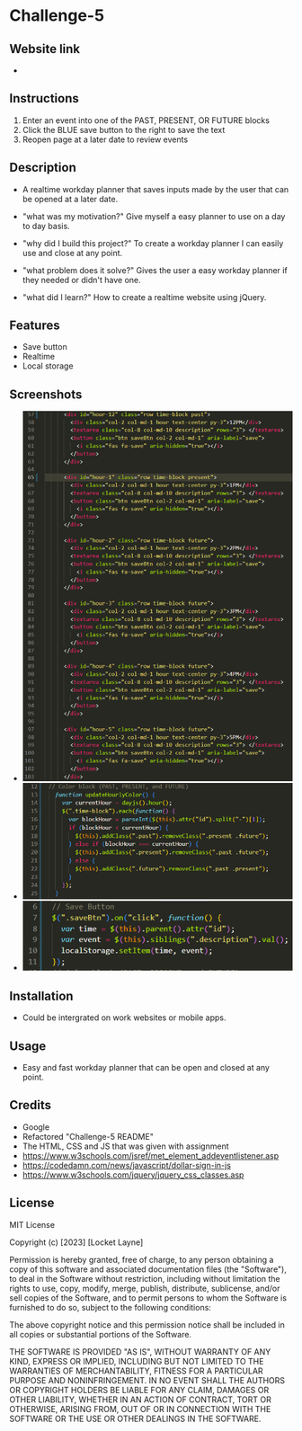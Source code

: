# Challenge-5

## Website link

- 

## Instructions
1. Enter an event into one of the PAST, PRESENT, OR FUTURE blocks
2. Click the BLUE save button to the right to save the text
3. Reopen page at a later date to review events

## Description
- A realtime workday planner that saves inputs made by the user that can be opened at a later date.


- "what was my motivation?" Give myself a easy planner to use on a day to day basis.
- "why did I build this project?" To create a workday planner I can easily use and close at any point.
- "what problem does it solve?" Gives the user a easy workday planner if they needed or didn't have one.
- "what did I learn?" How to create a realtime website using jQuery.

## Features

- Save button
- Realtime
- Local storage

## Screenshots

- ![Alt text](<New time blocks.PNG>)
- ![Alt text](<Block color logic.PNG>)
- ![Alt text](<Save button.PNG>)

## Installation

- Could be intergrated on work websites or mobile apps.

## Usage

- Easy and fast workday planner that can be open and closed at any point.

## Credits

- Google
- Refactored "Challenge-5 README"
- The HTML, CSS and JS that was given with assignment
- https://www.w3schools.com/jsref/met_element_addeventlistener.asp 
- https://codedamn.com/news/javascript/dollar-sign-in-js
- https://www.w3schools.com/jquery/jquery_css_classes.asp

## License 

MIT License

Copyright (c) [2023] [Locket Layne]

Permission is hereby granted, free of charge, to any person obtaining a copy
of this software and associated documentation files (the "Software"), to deal
in the Software without restriction, including without limitation the rights
to use, copy, modify, merge, publish, distribute, sublicense, and/or sell
copies of the Software, and to permit persons to whom the Software is
furnished to do so, subject to the following conditions:

The above copyright notice and this permission notice shall be included in all
copies or substantial portions of the Software.

THE SOFTWARE IS PROVIDED "AS IS", WITHOUT WARRANTY OF ANY KIND, EXPRESS OR
IMPLIED, INCLUDING BUT NOT LIMITED TO THE WARRANTIES OF MERCHANTABILITY,
FITNESS FOR A PARTICULAR PURPOSE AND NONINFRINGEMENT. IN NO EVENT SHALL THE
AUTHORS OR COPYRIGHT HOLDERS BE LIABLE FOR ANY CLAIM, DAMAGES OR OTHER
LIABILITY, WHETHER IN AN ACTION OF CONTRACT, TORT OR OTHERWISE, ARISING FROM,
OUT OF OR IN CONNECTION WITH THE SOFTWARE OR THE USE OR OTHER DEALINGS IN THE
SOFTWARE.